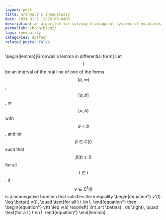 ```yaml
---
layout: post
title: Grönwall's inequalaity
date: 2024-01-7 11:28:00-0400
description: an algorithm for solving tridiagonal systems of equations
permalink: /blog/blog2/
tags: inequality
categories: diffeqn
related_posts: false
---
```


\begin{lemma}[Grönwall's lemma in differential form]
Let $$I$$ be an interval of the real line of one of the forms $$[a, \infty)$$, $$[a, b]$$, or $$[a, b)$$ with $$a < b$$, and let $$\beta \in C(I)$$ such that $$\beta(t) \geq 0$$ for all $$t \in I$$. If $$v \in C^1(I)$$ is a nonnegative function that satisfies the inequality
\begin{equation*}
  v'(t) \leq \beta(t) v(t), \quad \text{for all } t \in I,
\end{equation*}
then
\begin{equation*}
  v(t) \leq v(a) \exp\left( \int_a^t \beta(s) \, ds \right), \quad \text{for all } t \in I.
\end{equation*}
\end{lemma}
